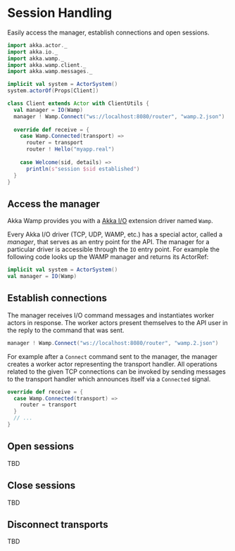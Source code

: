 # Session Handling
Easily access the manager, establish connections and open sessions.

```scala
import akka.actor._
import akka.io._
import akka.wamp._
import akka.wamp.client._
import akka.wamp.messages._

implicit val system = ActorSystem()
system.actorOf(Props[Client])

class Client extends Actor with ClientUtils {
  val manager = IO(Wamp)
  manager ! Wamp.Connect("ws://localhost:8080/router", "wamp.2.json")
  
  override def receive = {
    case Wamp.Connected(transport) =>
      router = transport
      router ! Hello("myapp.real")
       
    case Welcome(sid, details) =>
      println(s"session $sid established")
  }
}
```

## Access the manager
Akka Wamp provides you with a [Akka I/O](http://doc.akka.io/docs/akka/current/scala/io.html) extension driver named ``Wamp``.

Every Akka I/O driver (TCP, UDP, WAMP, etc.) has a special actor, called a _manager_, that serves as an entry point for the API. The manager for a particular driver is accessible through the ``IO`` entry point. For example the following code looks up the WAMP manager and returns its ActorRef:

```scala
implicit val system = ActorSystem()
val manager = IO(Wamp)
```

## Establish connections


The manager receives I/O command messages and instantiates worker actors in response. The worker actors present themselves to the API user in the reply to the command that was sent. 

```scala
manager ! Wamp.Connect("ws://localhost:8080/router", "wamp.2.json")
```

For example after a ``Connect`` command sent to the manager, the manager creates a worker actor representing the transport handler. All operations related to the given TCP connections can be invoked by sending messages to the transport handler which announces itself via a ``Connected`` signal.

```scala
override def receive = {
  case Wamp.Connected(transport) =>
    router = transport
  }
  // ...
}
```

## Open sessions
TBD

## Close sessions
TBD


## Disconnect transports
TBD   
